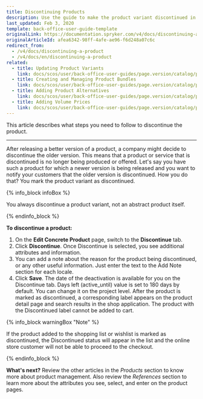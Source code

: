 ```yaml
---
title: Discontinuing Products
description: Use the guide to make the product variant discontinued in the Back Office.
last_updated: Feb 3, 2020
template: back-office-user-guide-template
originalLink: https://documentation.spryker.com/v4/docs/discontinuing-a-product
originalArticleId: afea6342-98ff-4afe-ae96-f6d248a07c6c
redirect_from:
  - /v4/docs/discontinuing-a-product
  - /v4/docs/en/discontinuing-a-product
related:
  - title: Updating Product Variants
    link: docs/scos/user/back-office-user-guides/page.version/catalog/products/manage-concrete-products/updating-product-variants.html
  - title: Creating and Managing Product Bundles
    link: docs/scos/user/back-office-user-guides/page.version/catalog/products/managing-products/creating-and-managing-product-bundles.html
  - title: Adding Product Alternatives
    link: docs/scos/user/back-office-user-guides/page.version/catalog/products/managing-products/adding-product-alternatives.html
  - title: Adding Volume Prices
    link: docs/scos/user/back-office-user-guides/page.version/catalog/products/managing-products/adding-volume-prices.html
---
```


This article describes what steps you need to follow to discontinue the product.
***
After releasing a better version of a product, a company might decide to discontinue the older version.
This means that a product or service that is discontinued is no longer being produced or offered.
Let's say you have such a product for which a newer version is being released and you want to notify your customers that the older version is discontinued. How you do that? You mark the product variant as discontinued.

{% info_block infoBox %}

You always discontinue a product variant, not an abstract product itself.

{% endinfo_block %}

**To discontinue a product:**
1. On the **Edit Concrete Product** page, switch to the **Discontinue** tab.
2. Click **Discontinue**.
    Once Discontinue is selected, you see additional attributes and information.
3. You can add a note about the reason for the product being discontinued, or any other useful information. Just enter the text to the Add Note section for each locale.
4. Click **Save**.
The date of the deactivation is available for you on the Discontinue tab.
Days left (active_until) value is set to 180 days by default. You can change it on the project level.
After the product is marked as discontinued, a corresponding label appears on the product detail page and search results in the shop application.
The product with the Discontinued label cannot be added to cart.

{% info_block warningBox "Note" %}

If the product added to the shopping list or wishlist is marked as discontinued, the Discontinued status will appear in the list and the online store customer will not be able to proceed to the checkout.

{% endinfo_block %}

**What's next?**
Review the other articles in the _Products_ section to know more about product management. Also review the _References_ section to learn more about the attributes you see, select, and enter on the product pages.
